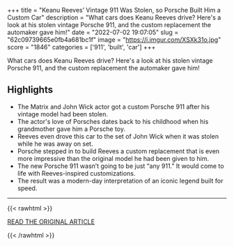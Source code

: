 +++
title = "Keanu Reeves’ Vintage 911 Was Stolen, so Porsche Built Him a Custom Car"
description = "What cars does Keanu Reeves drive? Here's a look at his stolen vintage Porsche 911, and the custom replacement the automaker gave him!"
date = "2022-07-02 19:07:05"
slug = "62c09739665e0fb4a681bc1f"
image = "https://i.imgur.com/XSXk31o.jpg"
score = "1846"
categories = ['911', 'built', 'car']
+++

What cars does Keanu Reeves drive? Here's a look at his stolen vintage Porsche 911, and the custom replacement the automaker gave him!

## Highlights

- The Matrix and John Wick actor got a custom Porsche 911 after his vintage model had been stolen.
- The actor's love of Porsches dates back to his childhood when his grandmother gave him a Porsche toy.
- Reeves even drove this car to the set of John Wick when it was stolen while he was away on set.
- Porsche stepped in to build Reeves a custom replacement that is even more impressive than the original model he had been given to him.
- The new Porsche 911 wasn’t going to be just “any 911.” It would come to life with Reeves-inspired customizations.
- The result was a modern-day interpretation of an iconic legend built for speed.

---

{{< rawhtml >}}
  <p class="article-category">
    <a target="_blank" href="https://www.motorbiscuit.com/keanu-reeves-vintage-911-stolen-porsche-built-custom-car/">READ THE ORIGINAL ARTICLE</a>
  </p>
{{< /rawhtml >}}
